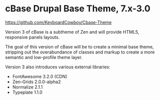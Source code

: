 cBase Drupal Base Theme, 7.x-3.0
================================================================================
https://github.com/KeyboardCowboy/Cbase-Theme

Version 3 of cBase is a subtheme of Zen and will provide HTML5, responsive
panels layouts.

The goal of this version of cBase will be to create a minimal base theme,
stripping out the overabundance of classes and markup to create a more semantic
and low-profile theme layer.

Version 3 also introduces various external libraries:

- FontAwesome 3.2.0 (CDN)
- Zen-Grids 2.0.0-alpha2
- Normalize 2.1.1
- Typeplate 1.1.0
